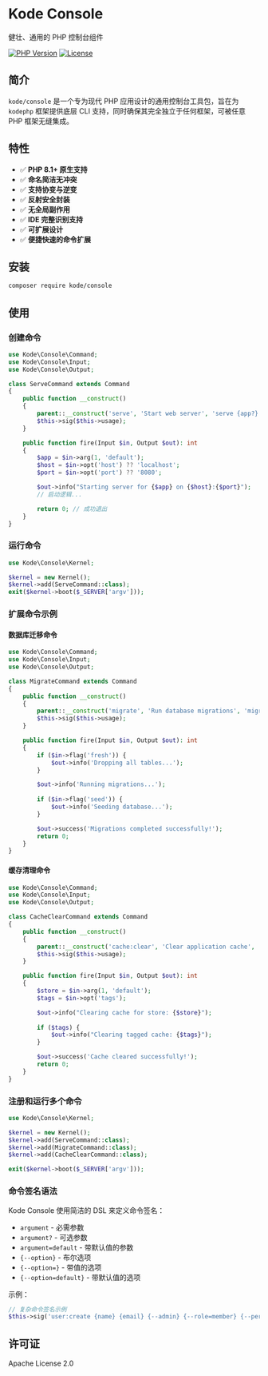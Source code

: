 # Kode Console

健壮、通用的 PHP 控制台组件

[![PHP Version](https://img.shields.io/badge/php-^8.1-blue.svg)](https://www.php.net/)
[![License](https://img.shields.io/badge/license-Apache%202.0-blue.svg)](LICENSE)

## 简介

`kode/console` 是一个专为现代 PHP 应用设计的通用控制台工具包，旨在为 `kodephp` 框架提供底层 CLI 支持，同时确保其完全独立于任何框架，可被任意 PHP 框架无缝集成。

## 特性

- ✅ **PHP 8.1+ 原生支持**
- ✅ **命名简洁无冲突**
- ✅ **支持协变与逆变**
- ✅ **反射安全封装**
- ✅ **无全局副作用**
- ✅ **IDE 完整识别支持**
- ✅ **可扩展设计**
- ✅ **便捷快速的命令扩展**

## 安装

```bash
composer require kode/console
```

## 使用

### 创建命令

```php
use Kode\Console\Command;
use Kode\Console\Input;
use Kode\Console\Output;

class ServeCommand extends Command
{
    public function __construct()
    {
        parent::__construct('serve', 'Start web server', 'serve {app?} {--host=localhost} {--port=8080}');
        $this->sig($this->usage);
    }

    public function fire(Input $in, Output $out): int
    {
        $app = $in->arg(1, 'default');
        $host = $in->opt('host') ?? 'localhost';
        $port = $in->opt('port') ?? '8080';

        $out->info("Starting server for {$app} on {$host}:{$port}");
        // 启动逻辑...

        return 0; // 成功退出
    }
}
```

### 运行命令

```php
use Kode\Console\Kernel;

$kernel = new Kernel();
$kernel->add(ServeCommand::class);
exit($kernel->boot($_SERVER['argv']));
```

### 扩展命令示例

#### 数据库迁移命令

```php
use Kode\Console\Command;
use Kode\Console\Input;
use Kode\Console\Output;

class MigrateCommand extends Command
{
    public function __construct()
    {
        parent::__construct('migrate', 'Run database migrations', 'migrate {--fresh} {--seed}');
        $this->sig($this->usage);
    }

    public function fire(Input $in, Output $out): int
    {
        if ($in->flag('fresh')) {
            $out->info('Dropping all tables...');
        }

        $out->info('Running migrations...');
        
        if ($in->flag('seed')) {
            $out->info('Seeding database...');
        }

        $out->success('Migrations completed successfully!');
        return 0;
    }
}
```

#### 缓存清理命令

```php
use Kode\Console\Command;
use Kode\Console\Input;
use Kode\Console\Output;

class CacheClearCommand extends Command
{
    public function __construct()
    {
        parent::__construct('cache:clear', 'Clear application cache', 'cache:clear {store?} {--tags=*}');
        $this->sig($this->usage);
    }

    public function fire(Input $in, Output $out): int
    {
        $store = $in->arg(1, 'default');
        $tags = $in->opt('tags');

        $out->info("Clearing cache for store: {$store}");
        
        if ($tags) {
            $out->info("Clearing tagged cache: {$tags}");
        }

        $out->success('Cache cleared successfully!');
        return 0;
    }
}
```

### 注册和运行多个命令

```php
use Kode\Console\Kernel;

$kernel = new Kernel();
$kernel->add(ServeCommand::class);
$kernel->add(MigrateCommand::class);
$kernel->add(CacheClearCommand::class);

exit($kernel->boot($_SERVER['argv']));
```

### 命令签名语法

Kode Console 使用简洁的 DSL 来定义命令签名：

- `argument` - 必需参数
- `argument?` - 可选参数
- `argument=default` - 带默认值的参数
- `{--option}` - 布尔选项
- `{--option=}` - 带值的选项
- `{--option=default}` - 带默认值的选项

示例：
```php
// 复杂命令签名示例
$this->sig('user:create {name} {email} {--admin} {--role=member} {--permissions=*}');
```

## 许可证

Apache License 2.0